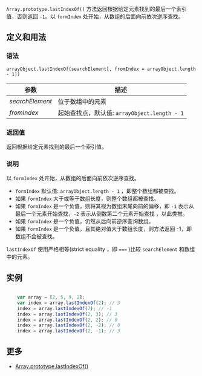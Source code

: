 `Array.prototype.lastIndexOf()` 方法返回根据给定元素找到的最后一个索引值，否则返回 `-1`。以 `formIndex` 处开始，从数组的后面向前依次逆序查找。

## 定义和用法

### 语法

`arrayObject.lastIndexOf(searchElement[, fromIndex = arrayObject.length - 1])`

| 参数 | 描述 |
| --- | --- |
| _searchElement_ | 位于数组中的元素 |
| _fromIndex_ | 起始查找点，默认值: `arrayObject.length - 1` |

### 返回值

返回根据给定元素找到的最后一个索引值。

### 说明

以 `formIndex` 处开始，从数组的后面向前依次逆序查找。

*   `formIndex` 默认值: `arrayObject.length - 1` ，即整个数组都被查找。
*   如果 `formIndex` 大于或等于数组长度，则整个数组都被查找。
*   如果 `formIndex` 是一个负值，则将其视为数组末尾向前的偏移，即 `-1` 表示从最后一个元素开始查找，`-2` 表示从倒数第二个元素开始查找 ，以此类推。
*   如果 `formIndex` 是一个负值，仍然从后向前逆序查询数组。
*   如果 `formIndex` 是一个负值，且其绝对值大于数组长度，则方法返回 -1，即数组不会被查找。

`lastIndexOf` 使用严格相等(strict equality ，即 `===` )比较 `searchElement` 和数组中的元素。

## 实例

```javascript

    var array = [2, 5, 9, 2];
    var index = array.lastIndexOf(2); // 3
    index = array.lastIndexOf(7); // -1
    index = array.lastIndexOf(2, 3); // 3
    index = array.lastIndexOf(2, 2); // 0
    index = array.lastIndexOf(2, -2); // 0
    index = array.lastIndexOf(2, -1); // 3

```

## 更多

*   [Array.prototype.lastIndexOf()](https://developer.mozilla.org/zh-CN/docs/Web/JavaScript/Reference/Global_Objects/Array/lastIndexOf)